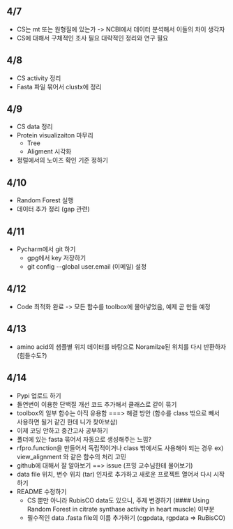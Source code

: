 ## 4/7
+ CS는 mt 또는 원형질에 있는가 -> NCBI에서 데이터 분석해서 이들의 차이 생각자
+ CS에 대해서 구체적인 조사 필요 대략적인 정리와 연구 필요

## 4/8
+ CS activity 정리
+ Fasta 파일 묶어서 clustx에 정리

## 4/9
+ CS data 정리
+ Protein visualizaiton 마무리
    + Tree
    + Aligment 시각화
+ 정럴에서의 노이즈 확인 기준 정하기

## 4/10
+ Random Forest 실행
+ 데이터 추가 정리 (gap 관련)

## 4/11
+ Pycharm에서 git 하기
  + gpg에서 key 저장하기
  + git config --global user.email (이메일) 설정

## 4/12
+ Code 최적화 완료 -> 모든 함수를 toolbox에 몰아넣었음, 예제 곧 만들 예정

## 4/13
+ amino acid의 샘플별 위치 데이터를 바탕으로 Noramilze된 위치를 다시 반환하자 (힘들수도?)

## 4/14
+ Pypi 업로드 하기
+ 돌연변이 이용한 단백질 개선 코드 추가해서 클래스로 같이 묶기
+ toolbox의 일부 함수는 아직 유용함 ===> 해결 방안 (함수를 class 밖으로 빼서 사용하면 될거 같긴 한데 니가 찾아보삼)
+ 이제 코딩 안하고 중간고사 공부하기
+ 폴더에 있는 fasta 묶어서 자동으로 생성해주는 느낌?
+ rfpro.function을 만들어서 독립적이거나 class 밖에서도 사용해야 되는 경우 ex) view_alignment 와 같은 함수의 처리 고민
+ github에 대해서 잘 알아보기 ==> issue (프밍 교수님한테 물어보기)
+ data file 위치, 변수 위치 (tar) 인자로 추가하고 새로운 프로젝트 열어서 다시 시작하기
+ README 수정하기
  + CS 뿐만 아니라 RubisCO data도 있으니, 주제 변경하기 (#### Using Random Forest in citrate synthase activity in heart muscle) 이부분
  + 필수적인 data .fasta file의 이름 추가하기 (cgpdata, rgpdata => RuBisCO)